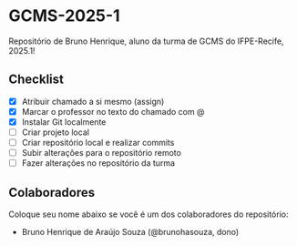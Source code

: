 # GCMS-2025-1
Repositório de Bruno Henrique, aluno da turma de GCMS do IFPE-Recife, 2025.1!

## Checklist
- [x] Atribuir chamado a si mesmo (assign)
- [x] Marcar o professor no texto do chamado com @
- [x] Instalar Git localmente
- [ ] Criar projeto local
- [ ] Criar repositório local e realizar commits
- [ ] Subir alterações para o repositório remoto
- [ ] Fazer alterações no repositório da turma

## Colaboradores
Coloque seu nome abaixo se você é um dos colaboradores do repositório:

* Bruno Henrique de Araújo Souza (@brunohasouza, dono)
